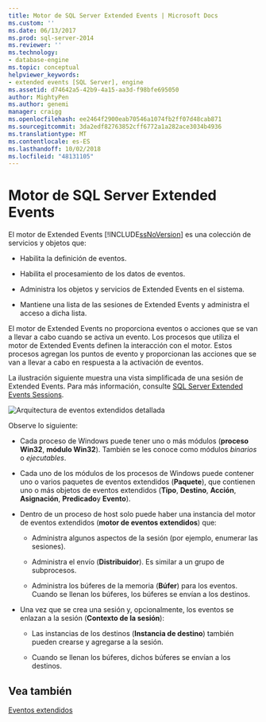 ```yaml
---
title: Motor de SQL Server Extended Events | Microsoft Docs
ms.custom: ''
ms.date: 06/13/2017
ms.prod: sql-server-2014
ms.reviewer: ''
ms.technology:
- database-engine
ms.topic: conceptual
helpviewer_keywords:
- extended events [SQL Server], engine
ms.assetid: d74642a5-42b9-4a15-aa3d-f98bfe695050
author: MightyPen
ms.author: genemi
manager: craigg
ms.openlocfilehash: ee2464f2900eab70546a1074fb2ff07d48cab871
ms.sourcegitcommit: 3da2edf82763852cff6772a1a282ace3034b4936
ms.translationtype: MT
ms.contentlocale: es-ES
ms.lasthandoff: 10/02/2018
ms.locfileid: "48131105"
---
```

# <a name="sql-server-extended-events-engine"></a>Motor de SQL Server Extended Events
  El motor de Extended Events [!INCLUDE[ssNoVersion](../../includes/ssnoversion-md.md)] es una colección de servicios y objetos que:  
  
-   Habilita la definición de eventos.  
  
-   Habilita el procesamiento de los datos de eventos.  
  
-   Administra los objetos y servicios de Extended Events en el sistema.  
  
-   Mantiene una lista de las sesiones de Extended Events y administra el acceso a dicha lista.  
  
 El motor de Extended Events no proporciona eventos o acciones que se van a llevar a cabo cuando se activa un evento. Los procesos que utiliza el motor de Extended Events definen la interacción con el motor. Estos procesos agregan los puntos de evento y proporcionan las acciones que se van a llevar a cabo en respuesta a la activación de eventos.  
  
 La ilustración siguiente muestra una vista simplificada de una sesión de Extended Events. Para más información, consulte [SQL Server Extended Events Sessions](sql-server-extended-events-sessions.md).  
  
 ![Arquitectura de eventos extendidos detallada](../../database-engine/media/xearchitecturedetailed.gif "Arquitectura de eventos extendidos detallada")  
  
 Observe lo siguiente:  
  
-   Cada proceso de Windows puede tener uno o más módulos (**proceso Win32**, **módulo Win32**). También se les conoce como módulos *binarios* o *ejecutables*.  
  
-   Cada uno de los módulos de los procesos de Windows puede contener uno o varios paquetes de eventos extendidos (**Paquete**), que contienen uno o más objetos de eventos extendidos (**Tipo**, **Destino**, **Acción**, **Asignación**, **Predicado**y **Evento**).  
  
-   Dentro de un proceso de host solo puede haber una instancia del motor de eventos extendidos (**motor de eventos extendidos**) que:  
  
    -   Administra algunos aspectos de la sesión (por ejemplo, enumerar las sesiones).  
  
    -   Administra el envío (**Distribuidor**). Es similar a un grupo de subprocesos.  
  
    -   Administra los búferes de la memoria (**Búfer**) para los eventos. Cuando se llenan los búferes, los búferes se envían a los destinos.  
  
-   Una vez que se crea una sesión y, opcionalmente, los eventos se enlazan a la sesión (**Contexto de la sesión**):  
  
    -   Las instancias de los destinos (**Instancia de destino**) también pueden crearse y agregarse a la sesión.  
  
    -   Cuando se llenan los búferes, dichos búferes se envían a los destinos.  
  
## <a name="see-also"></a>Vea también  
 [Eventos extendidos](extended-events.md)  
  
  
